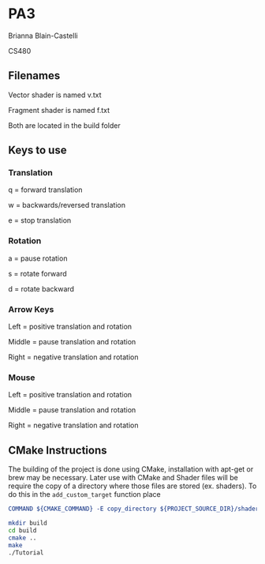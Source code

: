 # PA3
Brianna Blain-Castelli

CS480

## Filenames
Vector shader is named v.txt

Fragment shader is named f.txt

Both are located in the build folder

## Keys to use
### Translation

q = forward translation

w = backwards/reversed translation

e = stop translation

### Rotation

a = pause rotation

s = rotate forward

d = rotate backward

### Arrow Keys
Left = positive translation and rotation

Middle = pause translation and rotation

Right = negative translation and rotation

### Mouse
Left = positive translation and rotation

Middle = pause translation and rotation

Right = negative translation and rotation

## CMake Instructions
The building of the project is done using CMake, installation with apt-get or brew may be necessary. Later use with CMake and Shader files will be require the copy of a directory where those files are stored (ex. shaders). To do this in the ```add_custom_target``` function place 
```cmake
COMMAND ${CMAKE_COMMAND} -E copy_directory ${PROJECT_SOURCE_DIR}/shaders/ ${CMAKE_CURRENT_BINARY_DIR}/shaders
```

```bash
mkdir build
cd build
cmake ..
make
./Tutorial
```

